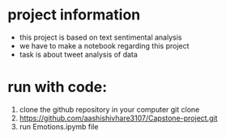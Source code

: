 # project information
- this project is based on text sentimental analysis
- we have to make a notebook regarding this project
- task is about tweet analysis of data 
# run with code:
1. clone the github repository in your computer git clone
2. https://github.com/aashishivhare3107/Capstone-project.git
3. run Emotions.ipymb file
